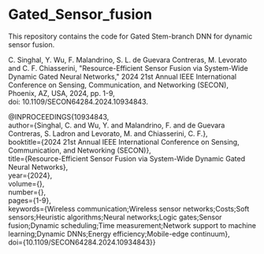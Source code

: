 # Gated_Sensor_fusion
This repository contains the code for Gated Stem-branch DNN for dynamic sensor fusion.

C. Singhal, Y. Wu, F. Malandrino, S. L. de Guevara Contreras, M. Levorato and C. F. Chiasserini, "Resource-Efficient Sensor Fusion via System-Wide Dynamic Gated Neural Networks," 2024 21st Annual IEEE International Conference on Sensing, Communication, and Networking (SECON), Phoenix, AZ, USA, 2024, pp. 1-9,   
doi: 10.1109/SECON64284.2024.10934843.

@INPROCEEDINGS{10934843,  
   author={Singhal, C. and Wu, Y. and Malandrino, F. and de Guevara Contreras, S. Ladron and Levorato, M. and Chiasserini, C. F.},  
   booktitle={2024 21st Annual IEEE International Conference on Sensing, Communication, and Networking (SECON)},   
   title={Resource-Efficient Sensor Fusion via System-Wide Dynamic Gated Neural Networks},   
   year={2024},  
   volume={},  
   number={},  
   pages={1-9},  
   keywords={Wireless communication;Wireless sensor networks;Costs;Soft sensors;Heuristic algorithms;Neural networks;Logic gates;Sensor fusion;Dynamic scheduling;Time measurement;Network support to machine learning;Dynamic DNNs;Energy efficiency;Mobile-edge continuum},  
   doi={10.1109/SECON64284.2024.10934843}}

